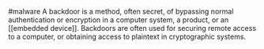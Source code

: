 #malware
A backdoor is a method, often secret, of bypassing normal authentication or encryption in a computer system, a product, or an [[embedded device]]. Backdoors are often used for securing remote access to a computer, or obtaining access to plaintext in cryptographic systems.